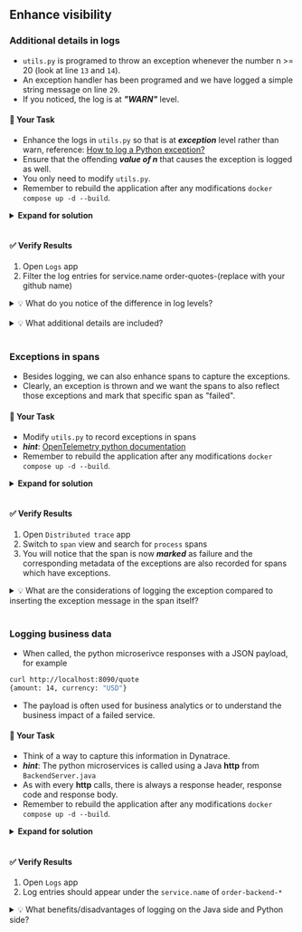 ## Enhance visibility

### Additional details in logs
- `utils.py` is programed to throw an exception whenever the number n >= 20 (look at line `13` and `14`).
- An exception handler has been programed and we have logged a simple string message on line `29`.
- If you noticed, the log is at ***"WARN"*** level.

#### 📌 Your Task
- Enhance the logs in `utils.py` so that is at ***exception*** level rather than warn, reference: [How to log a Python exception?](https://www.geeksforgeeks.org/how-to-log-a-python-exception/)
- Ensure that the offending ***value of n*** that causes the exception is logged as well.
- You only need to modify  `utils.py`.
- Remember to rebuild the application after any modifications `docker compose up -d --build`.

<details>
<summary><strong>Expand for solution</strong></summary>

```diff
def process(n: int) -> int:
    with tracer.start_as_current_span("process") as span:
        try:
            f = fibonacci(n)
            return f
        except Exception as e:
+           logging.getLogger().exception(n)
```

> **NOTE**: Do not copy the + character

Or more elegantly,
```python
logging.getLogger().exception("SeedNumber=%s",n)
```

</details>

<br/>

#### ✅ Verify Results
1. Open `Logs` app
1. Filter the log entries for service.name order-quotes-(replace with your github name)

<details>
<summary>💡 What do you notice of the difference in log levels?</summary>
Logs with WARN status are very basic and outputs whatever text that was programmed there, whereas logs with ERROR status contain more details.
</details>
</br>

<details>
<summary>💡 What additional details are included?</summary>
The exception details are automatically appended to the logs.
</details>

<br/>

### Exceptions in spans
- Besides logging, we can also enhance spans to capture the exceptions.
- Clearly, an exception is thrown and we want the spans to also reflect those exceptions and mark that specific span as "failed".

#### 📌 Your Task
- Modify `utils.py` to record exceptions in spans
- ***hint***: [OpenTelemetry python documentation](https://opentelemetry.io/docs/languages/python/instrumentation/#record-exceptions-in-spans)
- Remember to rebuild the application after any modifications `docker compose up -d --build`.

<details>
<summary><strong>Expand for solution</strong></summary>

```diff
def process(n: int) -> int:
    with tracer.start_as_current_span("process") as span:
        try:
            f = fibonacci(n)
            return f
        except Exception as e:
            logging.getLogger().exception("SeedNumber=%s",n)
+           span.record_exception(e)
+           span.set_status(Status(StatusCode.ERROR))
```

> **NOTE**: Do not copy the + character
</details>

<br>

#### ✅ Verify Results
1. Open `Distributed trace` app
1. Switch to `span` view and search for `process` spans
1. You will notice that the span is now ***marked*** as failure and the corresponding metadata of the exceptions are also recorded for spans which have exceptions.

<details>
<summary>💡 What are the considerations of logging the exception compared to inserting the exception message in the span itself?</summary>
<p>- Having the exception messages recorded in spans provides a quick way to diagnose and troubleshoot an application.
<p>- However, logging provides an easy way to also include other details/data that might not be suitable to input in the span events.
<p>- OpenTelemetry provides the facilities to allow for either implementation and in fact, you can also implement both as well. However, there is always an element of cost and maintainability.
<p>- Thus it is prudent to use the right method for the right objectives/purpose.
</details>

<br/>

### Logging business data
- When called, the python microserivce responses with a JSON payload, for example
```bash
curl http://localhost:8090/quote
{amount: 14, currency: "USD"}
```
- The payload is often used for business analytics or to understand the business impact of a failed service.

#### 📌 Your Task
- Think of a way to capture this information in Dynatrace.
- ***hint***: The python microservices is called using a Java **http** from `BackendServer.java`
- As with every **http** calls, there is always a response header, response code and response body.
- Remember to rebuild the application after any modifications `docker compose up -d --build`.

<details>
<summary><strong>Expand for solution</strong></summary>
<p> You can choose to log the response in Java code, or log the output of the result in the Python code.
<p> Here, we are showing an example of using Java to capture the information in Dynatrace.

```diff
	public static void notifyProcessingBackend(Product product) throws Exception {
		GETRequest request = new GETRequest("http://order-quotes-" + System.getenv("GITHUB_USER") + ":" + "8090/quote");
+		log.info(request.send());
	}
```

> **NOTE**: Do not copy the + character

> If you choose to log the data in the Python code, you will need to write more python code to configure the logging package for "info" logs. The default level is `WARNING`, which means that only events of this severity and higher will be tracked, unless the logging package is configured to do otherwise, reference:[https://docs.python.org/3/howto/logging.html](https://docs.python.org/3/howto/logging.html).
</details>

<br/>

#### ✅ Verify Results
1. Open `Logs` app
1. Log entries should appear under the `service.name` of `order-backend-*`

<details>
<summary>💡 What benefits/disadvantages of logging on the Java side and Python side?</summary>
<p> Java side: Only the caller would be interested in the responses, thus it is purdent to log at the caller side.
<p> Python side: The Python service might not be only called by the Java application. If the python application developers need the context to diagnose, it is wise to log at the python side. 
</details>
